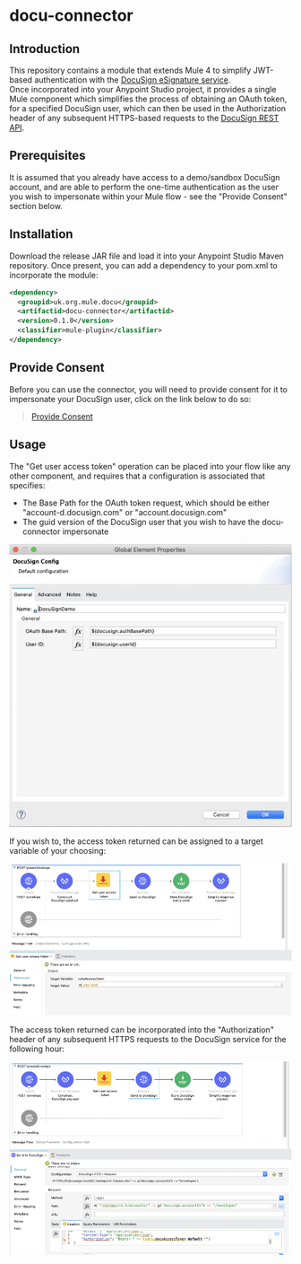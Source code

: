 # docu-connector
## Introduction

This repository contains a module that extends Mule 4 to simplify JWT-based authentication with the [DocuSign eSignature service](https://www.docusign.com/products/electronic-signature).  
Once incorporated into your Anypoint Studio project, it provides a single Mule component which simplifies the process of obtaining an OAuth token, for a specified DocuSign user, which can then be used in the Authorization header of any subsequent HTTPS-based requests to the [DocuSign REST API](https://developers.docusign.com/esign-rest-api).

## Prerequisites

It is assumed that you already have access to a demo/sandbox DocuSign account, and are able to perform the one-time authentication as the user you wish to impersonate within your Mule flow - see the "Provide Consent" section below.

## Installation

Download the release JAR file and load it into your Anypoint Studio Maven repository.
Once present, you can add a dependency to your pom.xml to incorporate the module:

```xml
<dependency>  
  <groupid>uk.org.mule.docu</groupid>  
  <artifactid>docu-connector</artifactid>  
  <version>0.1.0</version>  
  <classifier>mule-plugin</classifier>  
</dependency>  
```

## Provide Consent

Before you can use the connector, you will need to provide consent for it to impersonate your DocuSign user, click on the link below to do so:

> [Provide Consent](https://account-d.docusign.com/oauth/auth?response_type=code&scope=signature%20impersonation&client_id=480bf239-9265-4f94-a333-5b1eebde0300&redirect_uri=https://www.mule.org.uk/docu-connector/)

## Usage
The "Get user access token" operation can be placed into your flow like any other component, and requires that a configuration is associated that specifies:

+ The Base Path for the OAuth token request, which should be either "account-d.docusign.com" or "account.docusign.com"
+ The guid version of the DocuSign user that you wish to have the docu-connector impersonate

![DocuSign Config](/images/docusign-config.png)

If you wish to, the access token returned can be assigned to a target variable of your choosing:

![Get user access token target](/images/get-user-access-token-target.png)

The access token returned can be incorporated into the "Authorization" header of any subsequent HTTPS requests to the DocuSign service for the following hour:

![HTTP Authorization Header](/images/http-authorized-request.png)
